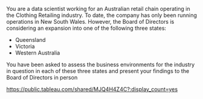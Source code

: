 You are a data scientist working for an Australian retail chain operating in the Clothing Retailing industry.
To date, the company has only been running operations in New South Wales. However, the Board of Directors is considering an expansion into one of the following three states:
- Queensland
- Victoria
- Western Australia

You have been asked to assess the business environments for the industry in question in each of these three states and present your findings to the Board of Directors in person

https://public.tableau.com/shared/MJQ4H4Z4C?:display_count=yes
